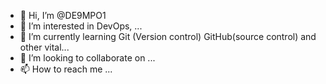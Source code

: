 - 👋 Hi, I’m @DE9MPO1
- 👀 I’m interested in DevOps,  ...
- 🌱 I’m currently learning Git (Version control) GitHub(source control) and other vital...
- 💞️ I’m looking to collaborate on ...
- 📫 How to reach me ...

<!---
DE9MPO1/DE9MPO1 is a ✨ special ✨ repository because its `README.md` (this file) appears on your GitHub profile.
You can click the Preview link to take a look at your changes.
--->

